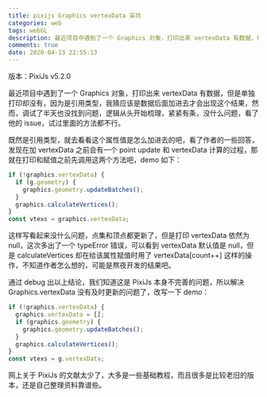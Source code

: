 ```yaml
---
title: pixijs Graphics vertexData 采坑
categories: web
tags: webGL
description: 最近项目中遇到了一个 Graphics 对象，打印出来 vertexData 有数据，但是单独打印却没有，因为是引用类型，我猜应该是数据后面加进去才会出现这个问题，然而，调试了半天也没找到问题
comments: true
date: 2020-04-13 22:55:13
---
```


版本：PixiJs v5.2.0

最近项目中遇到了一个 Graphics 对象，打印出来 vertexData 有数据，但是单独打印却没有，因为是引用类型，我猜应该是数据后面加进去才会出现这个结果，然而，调试了半天也没找到问题，逻辑从头开始梳理，紧紧有条，没什么问题，看了他的 issue，试过里面的方法都不行。

既然是引用类型，就去看看这个属性值是怎么加进去的吧，看了作者的一些回答，发现在加 vertexData 之前会有一个 point update 和 vertexData 计算的过程，那就在打印和赋值之前先调用这两个方法吧，demo 如下：

```js
if (!graphics.vertexData) {
  if (g.geometry) {
    graphics.geometry.updateBatches();
  }
  graphics.calculateVertices();
}
const vtexs = graphics.vertexData;
```

这样写看起来没什么问题，点集和顶点都更新了，但是打印 vertexData 依然为 null，这次多出了一个 typeError 错误，可以看到 vertexData 默认值是 null，但是 calculateVertices 却在给该属性赋值时用了 vertexData[count++] 这样的操作，不知道作者怎么想的，可能是熬夜开发的结果吧。

通过 debug 出以上结论，我们知道这是 PixiJs 本身不完善的问题，所以解决 Graphics.vertexData 没有及时更新的问题了，改写一下 demo：

```js
if (!graphics.vertexData) {
  graphics.vertexData = [];
  if (graphics.geometry) {
    graphics.geometry.updateBatches();
  }
  graphics.calculateVertices();
}
const vtexs = g.vertexData;
```

网上关于 PixiJs 的文献太少了，大多是一些基础教程，而且很多是比较老旧的版本，还是自己整理资料靠谱些。

